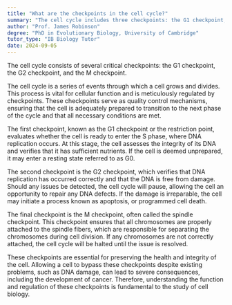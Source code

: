 ```yaml
---
title: "What are the checkpoints in the cell cycle?"
summary: "The cell cycle includes three checkpoints: the G1 checkpoint, the G2 checkpoint, and the M checkpoint, which regulate the progression and integrity of the cell cycle."
author: "Prof. James Robinson"
degree: "PhD in Evolutionary Biology, University of Cambridge"
tutor_type: "IB Biology Tutor"
date: 2024-09-05
---
```


The cell cycle consists of several critical checkpoints: the G1 checkpoint, the G2 checkpoint, and the M checkpoint. 

The cell cycle is a series of events through which a cell grows and divides. This process is vital for cellular function and is meticulously regulated by checkpoints. These checkpoints serve as quality control mechanisms, ensuring that the cell is adequately prepared to transition to the next phase of the cycle and that all necessary conditions are met.

The first checkpoint, known as the G1 checkpoint or the restriction point, evaluates whether the cell is ready to enter the S phase, where DNA replication occurs. At this stage, the cell assesses the integrity of its DNA and verifies that it has sufficient nutrients. If the cell is deemed unprepared, it may enter a resting state referred to as G0.

The second checkpoint is the G2 checkpoint, which verifies that DNA replication has occurred correctly and that the DNA is free from damage. Should any issues be detected, the cell cycle will pause, allowing the cell an opportunity to repair any DNA defects. If the damage is irreparable, the cell may initiate a process known as apoptosis, or programmed cell death.

The final checkpoint is the M checkpoint, often called the spindle checkpoint. This checkpoint ensures that all chromosomes are properly attached to the spindle fibers, which are responsible for separating the chromosomes during cell division. If any chromosomes are not correctly attached, the cell cycle will be halted until the issue is resolved.

These checkpoints are essential for preserving the health and integrity of the cell. Allowing a cell to bypass these checkpoints despite existing problems, such as DNA damage, can lead to severe consequences, including the development of cancer. Therefore, understanding the function and regulation of these checkpoints is fundamental to the study of cell biology.
    
